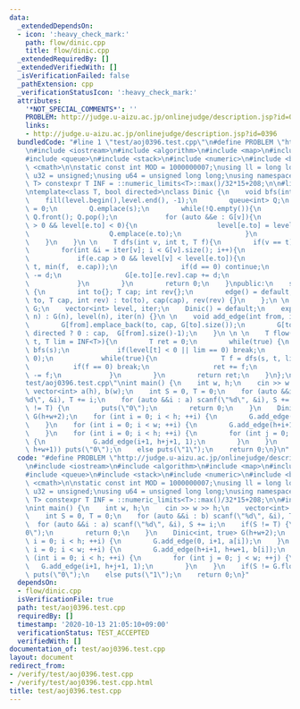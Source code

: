```yaml
---
data:
  _extendedDependsOn:
  - icon: ':heavy_check_mark:'
    path: flow/dinic.cpp
    title: flow/dinic.cpp
  _extendedRequiredBy: []
  _extendedVerifiedWith: []
  _isVerificationFailed: false
  _pathExtension: cpp
  _verificationStatusIcon: ':heavy_check_mark:'
  attributes:
    '*NOT_SPECIAL_COMMENTS*': ''
    PROBLEM: http://judge.u-aizu.ac.jp/onlinejudge/description.jsp?id=0396
    links:
    - http://judge.u-aizu.ac.jp/onlinejudge/description.jsp?id=0396
  bundledCode: "#line 1 \"test/aoj0396.test.cpp\"\n#define PROBLEM \"http://judge.u-aizu.ac.jp/onlinejudge/description.jsp?id=0396\"\
    \n#include <iostream>\n#include <algorithm>\n#include <map>\n#include <set>\n\
    #include <queue>\n#include <stack>\n#include <numeric>\n#include <bitset>\n#include\
    \ <cmath>\n\nstatic const int MOD = 1000000007;\nusing ll = long long;\nusing\
    \ u32 = unsigned;\nusing u64 = unsigned long long;\nusing namespace std;\n\ntemplate<class\
    \ T> constexpr T INF = ::numeric_limits<T>::max()/32*15+208;\n\n#line 1 \"flow/dinic.cpp\"\
    \ntemplate<class T, bool directed>\nclass Dinic {\n    void bfs(int s){\n    \
    \    fill(level.begin(),level.end(), -1);\n        queue<int> Q;\n        level[s]\
    \ = 0;\n        Q.emplace(s);\n        while(!Q.empty()){\n            int v =\
    \ Q.front(); Q.pop();\n            for (auto &&e : G[v]){\n                if(e.cap\
    \ > 0 && level[e.to] < 0){\n                    level[e.to] = level[v] + 1;\n\
    \                    Q.emplace(e.to);\n                }\n            }\n    \
    \    }\n    }\n \n    T dfs(int v, int t, T f){\n        if(v == t) return f;\n\
    \        for(int &i = iter[v]; i < G[v].size(); i++){\n            edge &e = G[v][i];\n\
    \            if(e.cap > 0 && level[v] < level[e.to]){\n                T d = dfs(e.to,\
    \ t, min(f,  e.cap));\n                if(d == 0) continue;\n                e.cap\
    \ -= d;\n                G[e.to][e.rev].cap += d;\n                return d;\n\
    \            }\n        }\n        return 0;\n    }\npublic:\n    struct edge\
    \ {\n        int to{}; T cap; int rev{};\n        edge() = default;\n        edge(int\
    \ to, T cap, int rev) : to(to), cap(cap), rev(rev) {}\n    };\n \n    vector<vector<edge>>\
    \ G;\n    vector<int> level, iter;\n    Dinic() = default;\n    explicit Dinic(int\
    \ n) : G(n), level(n), iter(n) {}\n \n    void add_edge(int from, int to, T cap){\n\
    \        G[from].emplace_back(to, cap, G[to].size());\n        G[to].emplace_back(from,\
    \ directed ? 0 : cap,  G[from].size()-1);\n    }\n \n \n    T flow(int s, int\
    \ t, T lim = INF<T>){\n        T ret = 0;\n        while(true) {\n           \
    \ bfs(s);\n            if(level[t] < 0 || lim == 0) break;\n            fill(iter.begin(),iter.end(),\
    \ 0);\n            while(true){\n                T f = dfs(s, t, lim);\n     \
    \           if(f == 0) break;\n                ret += f;\n                lim\
    \ -= f;\n            }\n        }\n        return ret;\n    }\n};\n#line 21 \"\
    test/aoj0396.test.cpp\"\nint main() {\n    int w, h;\n    cin >> w >> h;\n   \
    \ vector<int> a(h), b(w);\n    int S = 0, T = 0;\n    for (auto &&i : b) scanf(\"\
    %d\", &i), T += i;\n    for (auto &&i : a) scanf(\"%d\", &i), S += i;\n    if(S\
    \ != T) {\n        puts(\"0\");\n        return 0;\n    }\n    Dinic<int, true>\
    \ G(h+w+2);\n    for (int i = 0; i < h; ++i) {\n        G.add_edge(0, i+1, a[i]);\n\
    \    }\n    for (int i = 0; i < w; ++i) {\n        G.add_edge(h+i+1, h+w+1, b[i]);\n\
    \    }\n    for (int i = 0; i < h; ++i) {\n        for (int j = 0; j < w; ++j)\
    \ {\n            G.add_edge(i+1, h+j+1, 1);\n        }\n    }\n    if(S != G.flow(0,\
    \ h+w+1)) puts(\"0\");\n    else puts(\"1\");\n    return 0;\n}\n"
  code: "#define PROBLEM \"http://judge.u-aizu.ac.jp/onlinejudge/description.jsp?id=0396\"\
    \n#include <iostream>\n#include <algorithm>\n#include <map>\n#include <set>\n\
    #include <queue>\n#include <stack>\n#include <numeric>\n#include <bitset>\n#include\
    \ <cmath>\n\nstatic const int MOD = 1000000007;\nusing ll = long long;\nusing\
    \ u32 = unsigned;\nusing u64 = unsigned long long;\nusing namespace std;\n\ntemplate<class\
    \ T> constexpr T INF = ::numeric_limits<T>::max()/32*15+208;\n\n#include \"../flow/dinic.cpp\"\
    \nint main() {\n    int w, h;\n    cin >> w >> h;\n    vector<int> a(h), b(w);\n\
    \    int S = 0, T = 0;\n    for (auto &&i : b) scanf(\"%d\", &i), T += i;\n  \
    \  for (auto &&i : a) scanf(\"%d\", &i), S += i;\n    if(S != T) {\n        puts(\"\
    0\");\n        return 0;\n    }\n    Dinic<int, true> G(h+w+2);\n    for (int\
    \ i = 0; i < h; ++i) {\n        G.add_edge(0, i+1, a[i]);\n    }\n    for (int\
    \ i = 0; i < w; ++i) {\n        G.add_edge(h+i+1, h+w+1, b[i]);\n    }\n    for\
    \ (int i = 0; i < h; ++i) {\n        for (int j = 0; j < w; ++j) {\n         \
    \   G.add_edge(i+1, h+j+1, 1);\n        }\n    }\n    if(S != G.flow(0, h+w+1))\
    \ puts(\"0\");\n    else puts(\"1\");\n    return 0;\n}"
  dependsOn:
  - flow/dinic.cpp
  isVerificationFile: true
  path: test/aoj0396.test.cpp
  requiredBy: []
  timestamp: '2020-10-13 21:05:10+09:00'
  verificationStatus: TEST_ACCEPTED
  verifiedWith: []
documentation_of: test/aoj0396.test.cpp
layout: document
redirect_from:
- /verify/test/aoj0396.test.cpp
- /verify/test/aoj0396.test.cpp.html
title: test/aoj0396.test.cpp
---
```

